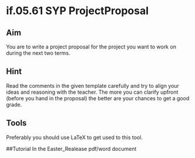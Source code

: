 # if.05.61 SYP ProjectProposal
## Aim
You are to write a project proposal for the project you want to work on during the next two terms.

## Hint
Read the comments in the given template carefully and try to align your ideas and reasoning with the teacher. The more you can clarify upfront (before you hand in the proposal) the better are your chances to get a good grade.

## Tools
Preferably you should use LaTeX to get used to this tool.

##Tutorial
In the Easter_Realease pdf/word document